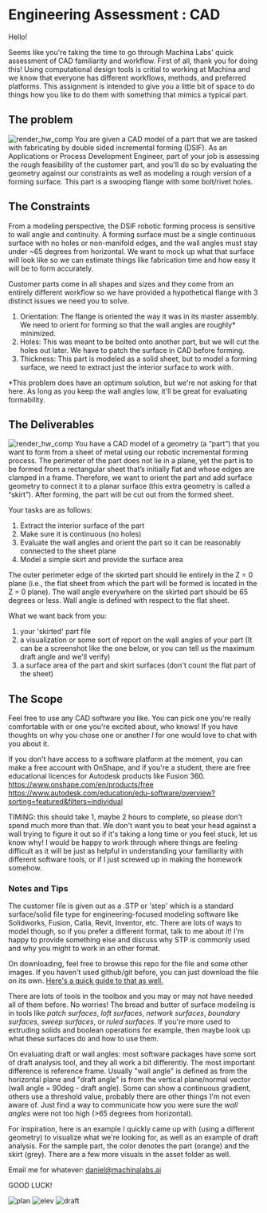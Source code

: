 # Engineering Assessment : CAD

Hello!

Seems like you're taking the time to go through Machina Labs' quick assessment of CAD familiarity and workflow. First of all, thank you for doing this! Using computational design tools is critial to working at Machina and we know that everyone has different workflows, methods, and preferred platforms. This assignment is intended to give you a little bit of space to do things how you like to do them with something that mimics a typical part.

## The problem
![render_hw_comp](asset/render_hw_comp2.png)
You are given a CAD model of a part that we are tasked with fabricating by double sided incremental forming (DSIF). As an Applications or Process Development Engineer, part of your job is assessing the rough feasibility of the customer part, and you'll do so by evaluating the geometry against our constraints as well as modeling a rough version of a forming surface. This part is a swooping flange with some bolt/rivet holes. 

## The Constraints
From a modeling perspective, the DSIF robotic forming process is sensitive to wall angle and continuity. A forming surface must be a single continuous surface with no holes or non-manifold edges, and the wall angles must stay under ~65 degrees from horizontal. We want to mock up what that surface will look like so we can estimate things like fabrication time and how easy it will be to form accurately.

Customer parts come in all shapes and sizes and they come from an entirely different workflow so we have provided a hypothetical flange with 3 distinct issues we need you to solve.

1.	Orientation:	The flange is oriented the way it was in its master assembly. We need to orient for forming so that the wall angles are roughly* minimized.
2.	Holes:			This was meant to be bolted onto another part, but we will cut the holes out later. We have to patch the surface in CAD before forming.
3.	Thickness:		This part is modeled as a solid sheet, but to model a forming surface, we need to extract just the interior surface to work with.

*This problem does have an optimum solution, but we're not asking for that here. As long as you keep the wall angles low, it'll be great for evaluating formability.

## The Deliverables
![render_hw_comp](asset/app_eng_hw.jpg)
You have a CAD model of a geometry (a “part”) that you want to form from a sheet of metal using our robotic incremental forming process. The perimeter of the part does not lie in a plane, yet the part is to be formed from a rectangular sheet that’s initially flat and whose edges are clamped in a frame. Therefore, we want to orient the part and add surface geometry to connect it to a planar surface (this extra geometry is called a “skirt”). After forming, the part will be cut out from the formed sheet.

Your tasks are as follows:

1.	Extract the interior surface of the part
2.	Make sure it is continuous (no holes)
3.	Evaluate the wall angles and orient the part so it can be reasonably connected to the sheet plane
4. 	Model a simple skirt and provide the surface area
	
The outer perimeter edge of the skirted part should lie entirely in the Z = 0 plane (i.e., the flat sheet from which the part will be formed is located in the Z = 0 plane). The wall angle everywhere on the skirted part should be 65 degrees or less. Wall angle is defined with respect to the flat sheet.

What we want back from you:
	
1. your 'skirted' part file
2. a visualization or some sort of report on the wall angles of your part (It can be a screenshot like the one below, or you can tell us the maximum draft angle and we'll verify)
3. a surface area of the part and skirt surfaces (don't count the flat part of the sheet)

## The Scope

Feel free to use any CAD software you like. You can pick one you're really comfortable with or one you're excited about, who knows! If you have thoughts on why you chose one or another *I* for one would love to chat with you about it.

If you don't have access to a software platform at the moment, you can make a free account with OnShape, and if you're a student, there are free educational licences for Autodesk products like Fusion 360.
	https://www.onshape.com/en/products/free
	\
	https://www.autodesk.com/education/edu-software/overview?sorting=featured&filters=individual


TIMING: this should take 1, maybe 2 hours to complete, so please don't spend much more than that. We don't want you to beat your head against a wall trying to figure it out so if it's taking a long time or you feel stuck, let us know why! I would be happy to work through where things are feeling difficult as it will be just as helpful in understanding your familiarity with different software tools, or if I just screwed up in making the homework somehow.

### **Notes and Tips**

The customer file is given out as a .STP or 'step' which is a standard surface/solid file type for engineering-focused modeling software like Solidworks, Fusion, Catia, Revit, Inventor, etc. There are lots of ways to model though, so if you prefer a different format, talk to me about it! I'm happy to provide something else and discuss why STP is commonly used and why you might to work in an other format.

On downloading, feel free to browse this repo for the file and some other images. If you haven't used github/git before, you can just download the file on its own. [Here's a quick guide to that as well.](https://stackoverflow.com/questions/4604663/download-single-files-from-github)

There are lots of tools in the toolbox and you may or may not have needed all of them before. No worries! The bread and butter of surface modeling is in tools like *patch surfaces*, *loft surfaces*, *network surfaces*, *boundary surfaces*, *sweep surfaces*, or *ruled surfaces*. If you're more used to extruding solids and boolean operations for example, then maybe look up what these surfaces do and how to use them.

On evaluating draft or wall angles: most software packages have some sort of draft analysis tool, and they all work a bit differently. The most important difference is reference frame. Usually "wall angle" is defined as from the horizontal plane and "draft angle" is from the vertical plane/normal vector (wall angle = 90deg - draft angle). Some can show a continuous gradient, others use a threshold value, probably there are other things I'm not even aware of. Just find a way to communicate how you were sure the *wall angles* were not too high (>65 degrees from horizontal).

For inspiration, here is an example I quickly came up with (using a different geometry) to visualize what we're looking for, as well as an example of draft analysis. For the sample part, the color denotes the part (orange) and the skirt (grey). There are a few more visuals in the asset folder as well.

Email me for whatever: daniel@machinalabs.ai

GOOD LUCK!



![plan](asset/app_eng_hw_plan.jpg)
![elev](asset/app_eng_hw_elev.jpg)
![draft](asset/app_eng_hw_draft.png)